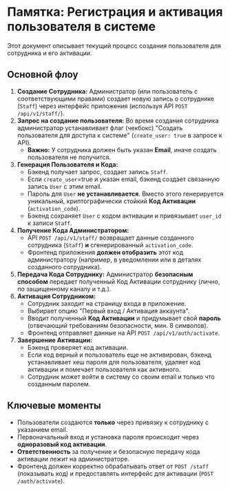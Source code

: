 # Памятка: Регистрация и активация пользователя в системе

Этот документ описывает текущий процесс создания пользователя для сотрудника и его активации.

## Основной флоу

1.  **Создание Сотрудника:** Администратор (или пользователь с соответствующими правами) создает новую запись о сотруднике (`Staff`) через интерфейс приложения (используя API `POST /api/v1/staff/`).
2.  **Запрос на создание пользователя:** Во время создания сотрудника администратор устанавливает флаг (чекбокс) "Создать пользователя для доступа к системе" (`create_user: true` в запросе к API).
    *   **Важно:** У сотрудника должен быть указан **Email**, иначе создать пользователя не получится.
3.  **Генерация Пользователя и Кода:**
    *   Бэкенд получает запрос, создает запись `Staff`.
    *   Если `create_user`=true и указан email, бэкенд создает связанную запись `User` с этим email.
    *   Пароль для `User` **не устанавливается**. Вместо этого генерируется уникальный, криптографически стойкий **Код Активации** (`activation_code`).
    *   Бэкенд сохраняет `User` с кодом активации и привязывает `user_id` к записи `Staff`.
4.  **Получение Кода Администратором:**
    *   API `POST /api/v1/staff/` возвращает данные созданного сотрудника (`Staff`) **и** сгенерированный `activation_code`.
    *   Фронтенд приложения **должен отобразить** этот код администратору (например, в уведомлении или в деталях созданного сотрудника).
5.  **Передача Кода Сотруднику:** Администратор **безопасным способом** передает полученный Код Активации сотруднику (лично, по защищенному каналу и т.д.).
6.  **Активация Сотрудником:**
    *   Сотрудник заходит на страницу входа в приложение.
    *   Выбирает опцию "Первый вход / Активация аккаунта".
    *   Вводит полученный **Код Активации** и придумывает свой **пароль** (отвечающий требованиям безопасности, мин. 8 символов).
    *   Фронтенд отправляет данные на API `POST /api/v1/auth/activate`.
7.  **Завершение Активации:**
    *   Бэкенд проверяет код активации.
    *   Если код верный и пользователь еще не активирован, бэкенд устанавливает хеш пароля для пользователя, удаляет код активации и помечает пользователя как активного.
    *   Сотрудник может войти в систему со своим email и только что созданным паролем.

## Ключевые моменты

*   Пользователи создаются **только** через привязку к сотруднику с указанием email.
*   Первоначальный вход и установка пароля происходит через **одноразовый код активации**.
*   **Ответственность** за получение и безопасную передачу кода активации лежит на администраторе.
*   Фронтенд должен корректно обрабатывать ответ от `POST /staff` (показывать код) и предоставлять интерфейс для активации (`POST /auth/activate`). 